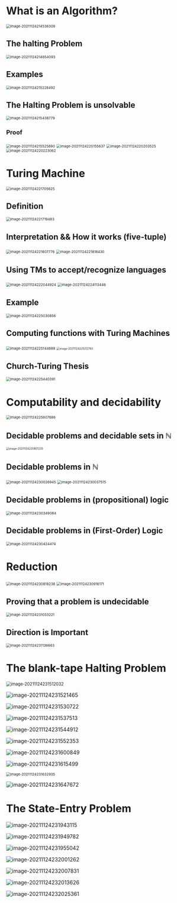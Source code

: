# What is an Algorithm?

<img src="../../../../.mdnote/assets/image-20211124214536309.png" alt="image-20211124214536309" style="zoom:67%;" />

## The halting Problem

<img src="../../../../.mdnote/assets/image-20211124214654093.png" alt="image-20211124214654093" style="zoom:67%;" />

## Examples

<img src="../../../../.mdnote/assets/image-20211124215228492.png" alt="image-20211124215228492" style="zoom:67%;" />

## The Halting Problem is unsolvable

<img src="../../../../.mdnote/assets/image-20211124215438779.png" alt="image-20211124215438779" style="zoom:67%;" />

### Proof

<img src="../../../../.mdnote/assets/image-20211124215525890.png" alt="image-20211124215525890" style="zoom:67%;" />

<img src="../../../../.mdnote/assets/image-20211124220155637.png" alt="image-20211124220155637" style="zoom:67%;" />

<img src="../../../../.mdnote/assets/image-20211124220203525.png" alt="image-20211124220203525" style="zoom:67%;" />

<img src="../../../../.mdnote/assets/image-20211124220223062.png" alt="image-20211124220223062" style="zoom:67%;" />

# Turing Machine

<img src="../../../../.mdnote/assets/image-20211124221705625.png" alt="image-20211124221705625" style="zoom:67%;" />

## Definition

<img src="../../../../.mdnote/assets/image-20211124221719483.png" alt="image-20211124221719483" style="zoom:67%;" />

## Interpretation && How it works (five-tuple)

<img src="../../../../.mdnote/assets/image-20211124221807776.png" alt="image-20211124221807776" style="zoom:67%;" />

<img src="../../../../.mdnote/assets/image-20211124221818430.png" alt="image-20211124221818430" style="zoom:67%;" />

## Using TMs to accept/recognize languages

<img src="../../../../.mdnote/assets/image-20211124222044924.png" alt="image-20211124222044924" style="zoom:67%;" />

<img src="../../../../.mdnote/assets/image-20211124224113446.png" alt="image-20211124224113446" style="zoom:67%;" />

## Example

<img src="../../../../.mdnote/assets/image-20211124225030856.png" alt="image-20211124225030856" style="zoom:67%;" />

## Computing functions with Turing Machines

<img src="../../../../.mdnote/assets/image-20211124225144688.png" alt="image-20211124225144688" style="zoom:67%;" />

<img src="../../../../.mdnote/assets/image-20211124225312783.png" alt="image-20211124225312783" style="zoom: 50%;" />

## Church-Turing Thesis

<img src="../../../../.mdnote/assets/image-20211124225440391.png" alt="image-20211124225440391" style="zoom:67%;" />

# Computability and decidability

<img src="../../../../.mdnote/assets/image-20211124225607686.png" alt="image-20211124225607686" style="zoom:67%;" />

## Decidable problems and decidable sets in $\mathbb N$

<img src="../../../../.mdnote/assets/image-20211124225907235.png" alt="image-20211124225907235" style="zoom:50%;" />

## Decidable problems in $\mathbb N$

<img src="../../../../.mdnote/assets/image-20211124230026945.png" alt="image-20211124230026945" style="zoom:67%;" />

<img src="../../../../.mdnote/assets/image-20211124230037515.png" alt="image-20211124230037515" style="zoom:67%;" />

## Decidable problems in (propositional) logic

<img src="../../../../.mdnote/assets/image-20211124230349084.png" alt="image-20211124230349084" style="zoom:67%;" />

## Decidable problems in (First-Order) Logic

<img src="../../../../.mdnote/assets/image-20211124230424474.png" alt="image-20211124230424474" style="zoom:67%;" />

# Reduction

<img src="../../../../.mdnote/assets/image-20211124230818238.png" alt="image-20211124230818238" style="zoom:67%;" />

<img src="../../../../.mdnote/assets/image-20211124230916171.png" alt="image-20211124230916171" style="zoom:67%;" />

## Proving that a problem is undecidable

<img src="../../../../.mdnote/assets/image-20211124231033221.png" alt="image-20211124231033221" style="zoom:67%;" />

## Direction is Important

<img src="../../../../.mdnote/assets/image-20211124231136663.png" alt="image-20211124231136663" style="zoom:67%;" />

# The blank-tape Halting Problem

<img src="../../../../.mdnote/assets/image-20211124231512032.png" alt="image-20211124231512032" style="zoom:80%;" />



![image-20211124231521465](../../../../.mdnote/assets/image-20211124231521465.png)

![image-20211124231530722](../../../../.mdnote/assets/image-20211124231530722.png)



![image-20211124231537513](../../../../.mdnote/assets/image-20211124231537513.png)

![image-20211124231544912](../../../../.mdnote/assets/image-20211124231544912.png)

![image-20211124231552353](../../../../.mdnote/assets/image-20211124231552353.png)

![image-20211124231600849](../../../../.mdnote/assets/image-20211124231600849.png)

![image-20211124231615499](../../../../.mdnote/assets/image-20211124231615499.png)

<img src="../../../../.mdnote/assets/image-20211124231632935.png" alt="image-20211124231632935" style="zoom:67%;" />

![image-20211124231647672](../../../../.mdnote/assets/image-20211124231647672.png)



# The State-Entry Problem



![image-20211124231943115](../../../../.mdnote/assets/image-20211124231943115.png)

![image-20211124231949782](../../../../.mdnote/assets/image-20211124231949782.png)

![image-20211124231955042](../../../../.mdnote/assets/image-20211124231955042.png)

![image-20211124232001262](../../../../.mdnote/assets/image-20211124232001262.png)

![image-20211124232007831](../../../../.mdnote/assets/image-20211124232007831.png)

![image-20211124232013626](../../../../.mdnote/assets/image-20211124232013626.png)

![image-20211124232025361](../../../../.mdnote/assets/image-20211124232025361.png)

